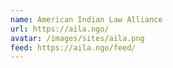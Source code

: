 ```yaml
---
name: American Indian Law Alliance
url: https://aila.ngo/
avatar: /images/sites/aila.png
feed: https://aila.ngo/feed/
---
```

